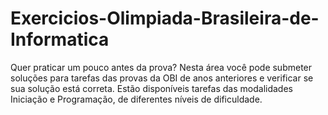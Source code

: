 # Exercicios-Olimpiada-Brasileira-de-Informatica
Quer praticar um pouco antes da prova? Nesta área você pode submeter soluções para tarefas das provas da OBI de anos anteriores e verificar se sua solução está correta. Estão disponíveis tarefas das modalidades Iniciação e Programação, de diferentes níveis de dificuldade.
